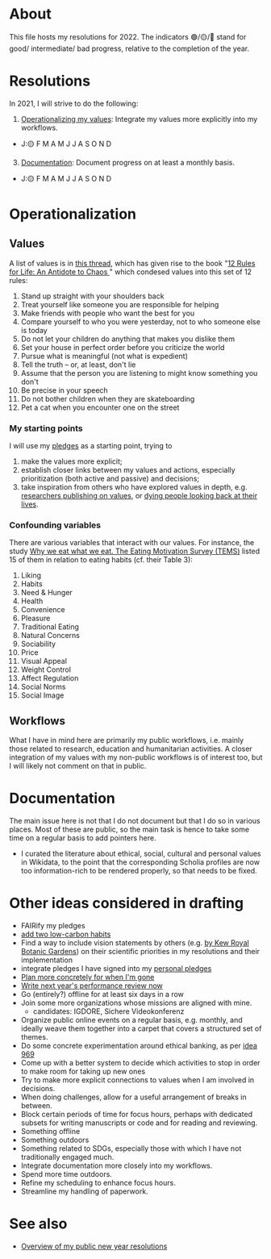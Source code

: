 # About

This file hosts my resolutions for 2022. The indicators 🟢/🟡/🔴 stand for good/ intermediate/ bad progress, relative to the completion of the year.

# Resolutions

In 2021, I will strive to do the following:

1. [Operationalizing my values](#operationalization): Integrate my values more explicitly into my workflows.
  - J:🟡 F M A M J J A S O N D 
3. [Documentation](#documentation): Document progress on at least a monthly basis.
  - J:🟡 F M A M J J A S O N D 

# Operationalization

## Values

A list of values is in [this thread](https://web.archive.org/web/20220118023738/https://www.quora.com/What-are-the-most-valuable-things-everyone-should-know/answer/Jordan-B-Peterson), which has given rise to the book "[12 Rules for Life: An Antidote to Chaos ](https://www.jordanbpeterson.com/12-rules-for-life/)" which condesed values into this set of 12 rules:

1. Stand up straight with your shoulders back
1. Treat yourself like someone you are responsible for helping
1. Make friends with people who want the best for you
1. Compare yourself to who you were yesterday, not to who someone else is today
1. Do not let your children do anything that makes you dislike them
1. Set your house in perfect order before you criticize the world
1. Pursue what is meaningful (not what is expedient)
1. Tell the truth – or, at least, don't lie
1. Assume that the person you are listening to might know something you don't
1. Be precise in your speech
1. Do not bother children when they are skateboarding
1. Pet a cat when you encounter one on the street


### My starting points

I will use my [pledges](https://github.com/Daniel-Mietchen/pledges) as a starting point, trying to

1. make the values more explicit;
1. establish closer links between my values and actions, especially prioritization (both active and passive) and decisions;
1. take inspiration from others who have explored values in depth, e.g. [researchers publishing on values](https://scholia.toolforge.org/topic/Q194112), or [dying people looking back at their lives](https://web.archive.org/web/20200928042815/https://hard-wears.com/wp-content/uploads/2013/04/Top-5-Regrets-of-the-Dying.pdf ).

### Confounding variables

There are various variables that interact with our values. For instance, the study [Why we eat what we eat. The Eating Motivation Survey (TEMS)](https://www.wikidata.org/wiki/Q47874670) listed 15 of them in relation to eating habits (cf. their Table 3):
1. Liking
2. Habits
3. Need & Hunger
4. Health
5. Convenience
6. Pleasure
7. Traditional Eating
8. Natural Concerns
9. Sociability
10. Price
11. Visual Appeal
12. Weight Control
13. Affect Regulation
14. Social Norms
15. Social Image

## Workflows

What I have in mind here are primarily my public workflows, i.e. mainly those related to research, education and humanitarian activities. A closer integration of my values with my non-public workflows is of interest too, but I will likely not comment on that in public.

# Documentation

The main issue here is not that I do not document but that I do so in various places. Most of these are public, so the main task is hence to take some time on a regular basis to add pointers here.

* I curated the literature about ethical, social, cultural and personal values in Wikidata, to the point that the corresponding Scholia profiles are now too information-rich to be rendered properly, so that needs to be fixed.

# Other ideas considered in drafting

* FAIRify my pledges
* [add two low-carbon habits](https://twitter.com/KHayhoe/status/1354124680978968576)
* Find a way to include vision statements by others (e.g. [by Kew Royal Botanic Gardens](http://web.archive.org/web/20210601021921/https://www.kew.org/sites/default/files/2021-05/RBG%20Kew%20Scientific%20Priorities%202021%20-%202030%20-%20May%202021.pdf)) on their scientific priorities in my resolutions and their implementation
* integrate pledges I have signed into my [personal pledges](https://github.com/Daniel-Mietchen/pledges)
* [Plan more concretely for when I'm gone](https://github.com/Daniel-Mietchen/ideas/issues/518)
* [Write next year's performance review now](https://www.youtube.com/watch?v=n3kNlFMXslo#t=5m53s)
* Go (entirely?) offline for at least six days in a row
* Join some more organizations whose missions are aligned with mine.
  - candidates: IGDORE, Sichere Videokonferenz
* Organize public online events on a regular basis, e.g. monthly, and ideally weave them together into a carpet that covers a structured set of themes.
* Do some concrete experimentation around ethical banking, as per [idea 969](https://github.com/Daniel-Mietchen/ideas/issues/969)
* Come up with a better system to decide which activities to stop in order to make room for taking up new ones
* Try to make more explicit connections to values when I am involved in decisions.
* When doing challenges, allow for a useful arrangement of breaks in between.
* Block certain periods of time for focus hours, perhaps with dedicated subsets for writing manuscripts or code and for reading and reviewing.
* Something offline
* Something outdoors
* Something related to SDGs, especially those with which I have not traditionally engaged much.
* Integrate documentation more closely into my workflows.
* Spend more time outdoors.
* Refine my scheduling to enhance focus hours.
* Streamline my handling of paperwork.

# See also

* [Overview of my public new year resolutions](https://github.com/Daniel-Mietchen/ideas/tree/master/new-year-resolutions)
